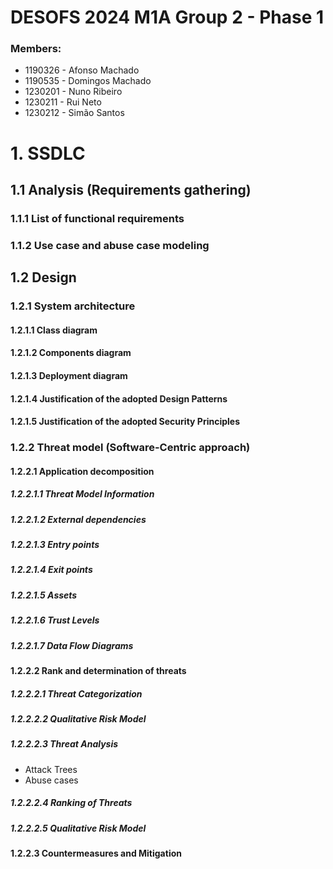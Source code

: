 # DESOFS 2024 M1A Group 2 - Phase 1

### Members:
- 1190326 - Afonso Machado
- 1190535 - Domingos Machado
- 1230201 - Nuno Ribeiro
- 1230211 - Rui Neto
- 1230212 - Simão Santos

# 1. SSDLC

## 1.1 Analysis (Requirements gathering)

### 1.1.1 List of functional requirements

### 1.1.2 Use case and abuse case modeling

## 1.2 Design

### 1.2.1 System architecture

#### 1.2.1.1 Class diagram

#### 1.2.1.2 Components diagram

#### 1.2.1.3 Deployment diagram

#### 1.2.1.4 Justification of the adopted Design Patterns

#### 1.2.1.5 Justification of the adopted Security Principles

### 1.2.2 Threat model (Software-Centric approach)

#### 1.2.2.1 Application decomposition

##### 1.2.2.1.1 Threat Model Information

##### 1.2.2.1.2 External dependencies

##### 1.2.2.1.3 Entry points

##### 1.2.2.1.4 Exit points

##### 1.2.2.1.5 Assets

##### 1.2.2.1.6 Trust Levels

##### 1.2.2.1.7 Data Flow Diagrams

#### 1.2.2.2 Rank and determination of threats

##### 1.2.2.2.1 Threat Categorization

##### 1.2.2.2.2 Qualitative Risk Model

##### 1.2.2.2.3 Threat Analysis

- Attack Trees
- Abuse cases

##### 1.2.2.2.4 Ranking of Threats

##### 1.2.2.2.5 Qualitative Risk Model

#### 1.2.2.3 Countermeasures and Mitigation